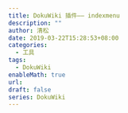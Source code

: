 ```yaml
---
title: DokuWiki 插件—— indexmenu
description: ""
author: 清松
date: 2019-03-22T15:28:53+08:00
categories:
  - 工具
tags:
  - DokuWiki
enableMath: true
url: 
draft: false
series: DokuWiki
---
```

